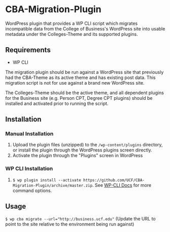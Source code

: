 # CBA-Migration-Plugin

WordPress plugin that provides a WP CLI script which migrates incompatible data from the College of Business's WordPress site into usable metadata under the Colleges-Theme and its supported plugins.


## Requirements
- WP CLI

The migration plugin should be run against a WordPress site that previously had the CBA-Theme as its active theme and has existing post data.  This migration script is not for use against a brand new WordPress site.

The Colleges-Theme should be the active theme, and all dependent plugins for the Business site (e.g. Person CPT, Degree CPT plugins) should be installed and activated prior to running the script.


## Installation

### Manual Installation
1. Upload the plugin files (unzipped) to the `/wp-content/plugins` directory, or install the plugin through the WordPress plugins screen directly.
2. Activate the plugin through the "Plugins" screen in WordPress

### WP CLI Installation
1. `$ wp plugin install --activate https://github.com/UCF/CBA-Migration-Plugin/archive/master.zip`.  See [WP-CLI Docs](http://wp-cli.org/commands/plugin/install/) for more command options.


## Usage

`$ wp cba migrate --url="http://business.ucf.edu"` (Update the URL to point to the site relative to the environment being run against)
